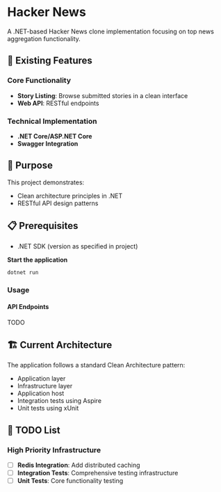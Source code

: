 # Hacker News

A .NET-based Hacker News clone implementation focusing on top news aggregation functionality.

## 🚀 Existing Features

### Core Functionality
- **Story Listing**: Browse submitted stories in a clean interface
- **Web API**: RESTful endpoints

### Technical Implementation
- **.NET Core/ASP.NET Core**
- **Swagger Integration**

## 🎯 Purpose

This project demonstrates:
- Clean architecture principles in .NET
- RESTful API design patterns

## 📋 Prerequisites

- .NET SDK (version as specified in project)

**Start the application**
```bash
dotnet run
```

### Usage

#### API Endpoints

TODO

## 🏗️ Current Architecture

The application follows a standard Clean Architecture pattern:
- Application layer
- Infrastructure layer
- Application host
- Integration tests using Aspire
- Unit tests using xUnit

## 📝 TODO List

### High Priority Infrastructure
- [ ] **Redis Integration**: Add distributed caching
- [ ] **Integration Tests**: Comprehensive testing infrastructure
- [ ] **Unit Tests**: Core functionality testing